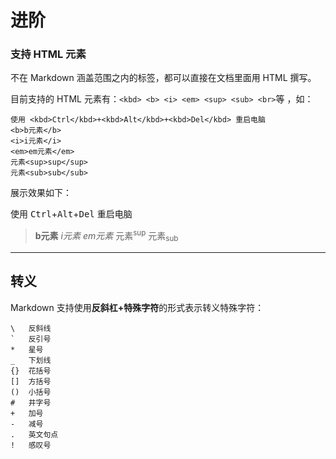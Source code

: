 # 进阶

### 支持 HTML 元素

不在 Markdown 涵盖范围之内的标签，都可以直接在文档里面用 HTML 撰写。

目前支持的 HTML 元素有：`<kbd> <b> <i> <em> <sup> <sub> <br>`等 ，如：

```base
使用 <kbd>Ctrl</kbd>+<kbd>Alt</kbd>+<kbd>Del</kbd> 重启电脑
<b>b元素</b>
<i>i元素</i>
<em>em元素</em>
元素<sup>sup</sup>
元素<sub>sub</sub>
```

展示效果如下：

使用 <kbd>Ctrl</kbd>+<kbd>Alt</kbd>+<kbd>Del</kbd> 重启电脑

> <b>b元素</b>
> <i>i元素</i>
> <em>em元素</em>
> 元素<sup>sup</sup>
> 元素<sub>sub</sub>

---

## 转义

Markdown 支持使用**反斜杠+特殊字符**的形式表示转义特殊字符：

```
\   反斜线
`   反引号
*   星号
_   下划线
{}  花括号
[]  方括号
()  小括号
#   井字号
+   加号
-   减号
.   英文句点
!   感叹号
```